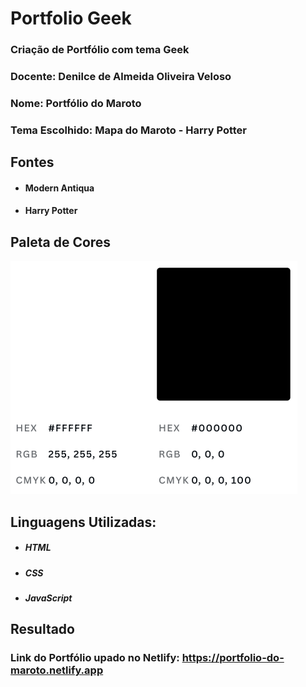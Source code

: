 # Portfolio Geek
### Criação de Portfólio com tema Geek

### Docente: Denilce de Almeida Oliveira Veloso 

### Nome: Portfólio do Maroto

### Tema Escolhido: Mapa do Maroto - Harry Potter

## Fontes

- #### Modern Antiqua

- #### Harry Potter

## Paleta de Cores
![](https://github.com/lucas-henrique-cardoso-aparecida/PWEB/blob/main/Portfolio/imagens/Cores.png)

## Linguagens Utilizadas:

- ##### HTML

- ##### CSS

- ##### JavaScript


## Resultado
### Link do Portfólio upado no Netlify: https://portfolio-do-maroto.netlify.app
